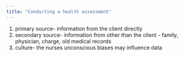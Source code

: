 ```yaml
---
title: "Conducting a health assessment"
---
```

1) primary source- information from the client directly
2) secondary source- information from other than the client - family, physician, charge, old medical records
3) culture- the nurses unconscious biases may influence data

